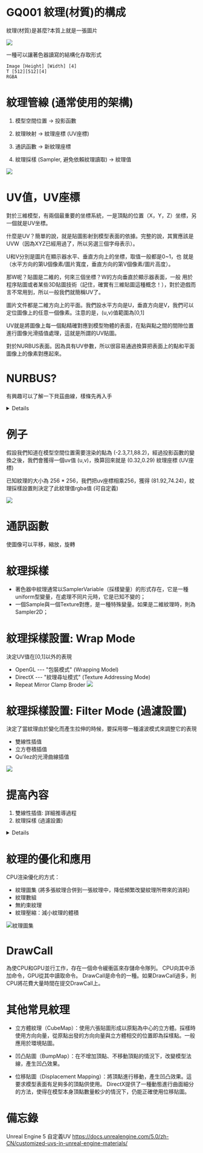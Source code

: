 # GQ001 紋理(材質)的構成

紋理(材質)是甚麼?本質上就是一張圖片

![](pic/lion.png)

一種可以讓著色器讀寫的結構化存取形式
```
Image [Height] [Width] [4]
T [512][512][4]
RGBA
```

# 紋理管線 (通常使用的架構)

1. 模型空間位置 -> 投影函數

2. 紋理映射 -> 紋理座標 (UV座標)

3. 通訊函數 -> 新紋理座標

4. 紋理採樣 (Sampler, 避免依賴紋理讀取) -> 紋理值

![](pic/%E8%9E%A2%E5%B9%95%E6%93%B7%E5%8F%96%E7%95%AB%E9%9D%A2%202022-08-27%20001814.png)

# UV值，UV座標
對於三維模型，有兩個最重要的坐標系統，一是頂點的位置（X，Y，Z）坐標，另一個就是UV坐標。

什麼是UV？簡單的說，就是貼圖影射到模型表面的依據。完整的說，其實應該是UVW（因為XYZ已經用過了，所以另選三個字母表示）。

U和V分別是圖片在顯示器水平、垂直方向上的坐標，取值一般都是0~1，也 就是（水平方向的第U個像素/圖片寬度，垂直方向的第V個像素/圖片高度）。

那W呢？貼圖是二維的，何來三個坐標？W的方向垂直於顯示器表面，一般 用於程序貼圖或者某些3D貼圖技術（記住，確實有三維貼圖這種概念！），對於遊戲而言不常用到，所以一般我們就簡稱UV了。

圖片文件都是二維方向上的平面。我們設水平方向是U，垂直方向是V，我們可以定位圖像上的任意一個像素。注意的是，(u,v)值範圍為[0,1]

UV就是將圖像上每一個點精確對應到模型物體的表面，在點與點之間的間隙位置進行圖像光滑插值處理，這就是所謂的UV貼圖。


對於NURBUS表面。因為具有UV參數，所以很容易通過換算把表面上的點和平面圖像上的像素對應起來。

# NURBUS?
有興趣可以了解一下貝茲曲線，樣條先再入手
<details>

[非均勻有理B樣條](https://www.youtube.com/watch?v=LgZctC4uM3Q&t=325s&ab_channel=%E5%9B%9E%E5%BD%A2%E9%92%88PaperClip)

三次方貝茲曲線的[[參數方程|參數]]形式：

$$
\mathbf{B}(t)=\mathbf{P}_0(1-t)^3+3\mathbf{P}_1t(1-t)^2+3\mathbf{P}_2t^2(1-t)+\mathbf{P}_3t^3, t \in [0,1]
$$

</details>

# 例子
假設我們知道在模型空間位置需要渲染的點為 (-2.3,7.1,88.2)，經過投影函數的變換之後，我們會獲得一個uv值 (u,v)，換算回來就是 (0.32,0.29) 紋理座標 (UV座標)

已知紋理的大小為 256 * 256，我們把uv座標相乘256，獲得 (81.92,74.24)，紋理採樣設置則決定了此紋理值rgba值 (可自定義)

![](pic/%E8%9E%A2%E5%B9%95%E6%93%B7%E5%8F%96%E7%95%AB%E9%9D%A2%202022-08-27%20002313.png)

# 通訊函數
使圖像可以平移，縮放，旋轉

# 紋理採樣
- 著色器中紋理通常以SamplerVariable（採樣變量）的形式存在，它是一種uniform型變量，在處理不同片元時，它是已知不變的；
- 一個Sample與一個Texture對應，是一種特殊變量。如果是二維紋理時，則為Sampler2D；

# 紋理採樣設置: Wrap Mode
決定UV值在[0,1]以外的表現
- OpenGL --- "包裝模式" (Wrapping Model)
- DirectX --- "紋理尋址模式" (Texture Addressing Mode)
- Repeat Mirror Clamp Broder
![](pic/%E8%9E%A2%E5%B9%95%E6%93%B7%E5%8F%96%E7%95%AB%E9%9D%A2%202022-08-27%20010845.png)

# 紋理採樣設置: Filter Mode (過濾設置)
決定了當紋理由於變化而產生拉伸的時候，要採用哪一種濾波模式來調整它的表現

- 雙線性插值
- 立方卷積插值
- Qu‘ilez的光滑曲線插值

![](pic/%E8%9E%A2%E5%B9%95%E6%93%B7%E5%8F%96%E7%95%AB%E9%9D%A2%202022-08-27%20012145.png)

# 提高內容
1. 雙線性插值: 詳細推導過程
2. 紋理採樣 (過濾設置)
<details>

首先在 ''x'' 方向進行線性插值，得到

$$
\begin{align}
f(x, y_1) &\approx \frac{x_2-x}{x_2-x_1} f(Q_{11}) + \frac{x-x_1}{x_2-x_1} f(Q_{21}), \\
f(x, y_2) &\approx \frac{x_2-x}{x_2-x_1} f(Q_{12}) + \frac{x-x_1}{x_2-x_1} f(Q_{22}).
\end{align}
$$

然後在 ''y'' 方向進行線性插值，得到

$$
\begin{align}
f(x,y) &\approx \frac{y_2-y}{y_2-y_1} f(x, y_1) + \frac{y-y_1}{y_2-y_1} f(x, y_2) \\
&= \frac{y_2-y}{y_2-y_1} \left ( \frac{x_2-x}{x_2-x_1} f(Q_{11}) + \frac{x-x_1}{x_2-x_1} f(Q_{21}) \right ) + \frac{y-y_1}{y_2-y_1} \left ( \frac{x_2-x}{x_2-x_1} f(Q_{12}) + \frac{x-x_1}{x_2-x_1} f(Q_{22}) \right ) \\
&= \frac{1}{(x_2-x_1)(y_2-y_1)} \big( f(Q_{11})(x_2-x)(y_2-y) + f(Q_{21})(x-x_1)(y_2-y)+  f(Q_{12})(x_2-x)(y-y_1) + f(Q_{22})(x-x_1)(y-y_1) \big)\\
&=\frac{1}{(x_2-x_1)(y_2-y_1)}  \begin{bmatrix} x_2-x & x-x_1 \end{bmatrix} \begin{bmatrix} f(Q_{11}) & f(Q_{12}) \\ f(Q_{21})& f(Q_{22}) \end{bmatrix} \begin{bmatrix}
y_2-y \\ y-y_1 \end{bmatrix}.
\end{align}
$$

注意此處如果先在 ''y'' 方向插值、再在 ''x'' 方向插值，其結果與按照上述順序雙線性插值的結果是一樣的。

### 例子
已知: 點P(u,v) = (81.92,74.24)
1. 點P(u,v) 減去 像素中心 (0.5,0.5) = (81.42,73.74)
2. 取得最接近的四個屏幕像素點範圍: (81,73) ~ (82,74)
3. 相對於該四個像素中心形成的座標系位置 (u,v) = (0.42,0.74)

$$ 
f(x,y) \approx \begin{bmatrix}
1-x & x \end{bmatrix} \begin{bmatrix}
f(0,0) & f(0,1) \\
f(1,0) & f(1,1) \end{bmatrix} \begin{bmatrix}
1-y \\
y \end{bmatrix}
$$

插值顏色= $(1-0.42)×(1-0.74)t(x,y)+0.42(1-0.74)×t(x+1,y)+(1-0.42)0.74t(x,y+1)+0.42×0.74×t(x+1,y+1)$

## 立方卷積插值 和 Qu‘ilez的光滑曲線插值
~~自己上網找找看看~~

## Mipmapping
在C++ DirectX中 LV201-Mipmapping 可以學習

## Anisotropic Filtering 各向異性過濾
在C++ DirectX中 LV201-Anisotropic Filtering 可以學習

## 積分圖 summed area table
以內存為代價，更加有效地計算紋理值。例如將數組中的R8G8B8A8 轉成 R16G16B16A16，再代入公式

</details>

# 紋理的優化和應用
CPU渲染優化的方式：
- 紋理圖集 (將多張紋理合併到一張紋理中，降低頻繁改變紋理所帶來的消耗)
- 紋理數組
- 無約束紋理
- 紋理壓縮：減小紋理的體積

![紋理圖集](pic/RaiQ5.png)

# DrawCall
為使CPU和GPU並行工作，存在一個命令緩衝區來存儲命令隊列。 CPU向其中添加命令，GPU從其中讀取命令。 DrawCall是命令的一種。如果DrawCall過多，則CPU將花費大量時間在提交DrawCall上。

# 其他常見紋理
- 立方體紋理（CubeMap）：使用六張貼圖形成以原點為中心的立方體。採樣時使用方向向量，從原點出發的方向向量與立方體相交的位置即為採樣點。一般應用於環境貼圖。

- 凹凸貼圖（BumpMap）：在不增加頂點、不移動頂點的情況下，改變模型法線，產生凹凸效果。

- 位移貼圖（Displacement Mapping）：將頂點進行移動，產生凹凸效果。這要求模型表面有足夠多的頂點供使用。 DirectX提供了一種動態進行曲面細分的方法，使得在模型本身頂點數量較少的情況下，仍能正確使用位移貼圖。

# 備忘錄
Unreal Engine 5 自定義UV
https://docs.unrealengine.com/5.0/zh-CN/customized-uvs-in-unreal-engine-materials/

